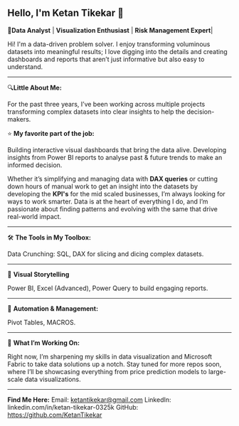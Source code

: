 ## Hello, I'm Ketan Tikekar 👋

🌟**Data Analyst** | **Visualization Enthusiast** | **Risk Management Expert**|

Hi! I'm a data-driven problem solver. I enjoy transforming voluminous datasets into meaningful results; I love digging into the details and creating dashboards and reports that aren’t just informative but also easy to understand.
___________________________________________________________________________________________________________________________________________________________________

🔍**Little About Me:**

For the past three years, I’ve been working across multiple projects transforming complex datasets into clear insights to help the decision-makers.

⭐ **My favorite part of the job:** 

Building interactive visual dashboards that bring the data alive. Developing insights from Power BI reports to analyse past & future trends to make an informed decision.

Whether it’s simplifying and managing data with **DAX queries** or cutting down hours of manual work to get an insight into the datasets by developing the **KPI's** for the mid scaled businesses, I’m always looking for ways to work smarter. Data is at the heart of everything I do, and I’m passionate about finding patterns and evolving with the same that drive real-world impact.
___________________________________________________________________________________________________________________________________________________________________
🛠 **The Tools in My Toolbox:**

Data Crunching:  SQL, DAX for slicing and dicing complex datasets.
___________________________________________________________________________________________________________________________________________________________________
🚀 **Visual Storytelling** 

Power BI, Excel (Advanced), Power Query to build engaging reports.
___________________________________________________________________________________________________________________________________________________________________
🤖 **Automation & Management:**

Pivot Tables, MACROS.
___________________________________________________________________________________________________________________________________________________________________
🚀 **What I’m Working On:**

Right now, I’m sharpening my skills in data visualization and Microsoft Fabric to take data solutions up a notch. Stay tuned for more repos soon, where I’ll be showcasing everything from price prediction models to large-scale data visualizations.
___________________________________________________________________________________________________________________________________________________________________

**Find Me Here:**
Email: ketantikekar@gmail.com
LinkedIn: linkedin.com/in/ketan-tikekar-0325k
GitHub: https://github.com/KetanTikekar

